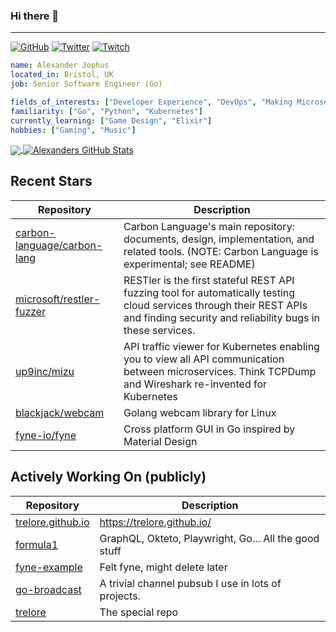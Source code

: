 ### Hi there 👋

---

<a href="https://github.com/trelore"><img src="https://img.shields.io/github/followers/trelore.svg?label=GitHub&style=social" alt="GitHub"></a>
<a href="https://twitter.com/AlexanderJophus"><img src="https://img.shields.io/twitter/follow/AlexanderJophus?label=Twitter&style=social" alt="Twitter"></a>
<a href="https://twitch.tv/dejophus"><img src="https://img.shields.io/twitch/status/dejophus?style=social" alt="Twitch"></a>

```yaml
name: Alexander Jophus
located_in: Bristol, UK
job: Senior Software Engineer (Go)

fields_of_interests: ["Developer Experience", "DevOps", "Making Microservices Go Zoom"]
familiarity: ["Go", "Python", "Kubernetes"]
currently_learning: ["Game Design", "Elixir"]
hobbies: ["Gaming", "Music"]
```

<a href="https://github.com/trelore/trelore">
  <img align="center" src="https://github-readme-stats.vercel.app/api/top-langs/?username=trelore&hide=java,html,tex&langs_count=3&theme=vision-friendly-dark" />
</a>
<a href="https://github.com/trelore/trelore">
  <img align="center" src="https://github-readme-stats.vercel.app/api?username=trelore&show_icons=true&line_height=27&count_private=true&theme=vision-friendly-dark" alt="Alexanders GitHub Stats" />
</a>

## Recent Stars
| Repository | Description |
|---|---|
| [carbon-language/carbon-lang](https://www.github.com/carbon-language/carbon-lang) | Carbon Language's main repository: documents, design, implementation, and related tools. (NOTE: Carbon Language is experimental; see README) |
| [microsoft/restler-fuzzer](https://www.github.com/microsoft/restler-fuzzer) | RESTler is the first stateful REST API fuzzing tool for automatically testing cloud services through their REST APIs and finding security and reliability bugs in these services. |
| [up9inc/mizu](https://www.github.com/up9inc/mizu) | API traffic viewer for Kubernetes enabling you to view all API communication between microservices. Think TCPDump and Wireshark re-invented for Kubernetes |
| [blackjack/webcam](https://www.github.com/blackjack/webcam) | Golang webcam library for Linux |
| [fyne-io/fyne](https://www.github.com/fyne-io/fyne) | Cross platform GUI in Go inspired by Material Design |

## Actively Working On (publicly)
| Repository | Description |
|---|---|
| [trelore.github.io](https://www.github.com/trelore/trelore.github.io) | https://trelore.github.io/ |
| [formula1](https://www.github.com/trelore/formula1) | GraphQL, Okteto, Playwright, Go... All the good stuff |
| [fyne-example](https://www.github.com/trelore/fyne-example) | Felt fyne, might delete later |
| [go-broadcast](https://www.github.com/trelore/go-broadcast) | A trivial channel pubsub I use in lots of projects. |
| [trelore](https://www.github.com/trelore/trelore) | The special repo |